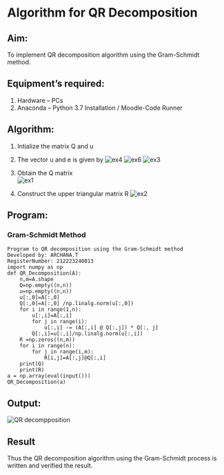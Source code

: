 # Algorithm for QR Decomposition
## Aim:
To implement QR decomposition algorithm using the Gram-Schmidt method.
## Equipment’s required:
1.	Hardware – PCs
2.	Anaconda – Python 3.7 Installation / Moodle-Code Runner
## Algorithm:
1.	Intialize the matrix Q and u
2.	The vector u and e is given by
    ![ex4](https://github.com/ARCHANAT1305/QRdecomposition/assets/145975189/485593ea-3e53-4387-8ee2-8ecf30a68679)
    ![ex6](https://github.com/ARCHANAT1305/QRdecomposition/assets/145975189/e302001a-444a-4a28-ae56-8e721064f238)
    ![ex3](https://github.com/ARCHANAT1305/QRdecomposition/assets/145975189/1db1a188-cc11-47ff-ab60-ab897fe58b12)

  

3.	Obtain the Q matrix   
   ![ex1](https://github.com/ARCHANAT1305/QRdecomposition/assets/145975189/336eea46-b088-4f9b-a1c0-702d42ceabf1)

4.	Construct the upper triangular matrix R
   ![ex2](https://github.com/ARCHANAT1305/QRdecomposition/assets/145975189/d4ba372f-58eb-4bae-ae6d-d0eea0561568)

## Program:
### Gram-Schmidt Method
```
Program to QR decomposition using the Gram-Schmidt method
Developed by: ARCHANA.T
RegisterNumber: 212223240013
import numpy as np
def QR_Decomposition(A):
    n,m=A.shape
    Q=np.empty((n,n))
    u=np.empty((n,n))
    u[:,0]=A[:,0]
    Q[:,0]=A[:,0] /np.linalg.norm(u[:,0])
    for i in range(1,n):
        u[:,i]=A[:,i]
        for j in range(i):
            u[:,i] -= (A[:,i] @ Q[:,j]) * Q[:, j]
        Q[:,i]=u[:,i]/np.linalg.norm(u[:,i]) 
    R =np.zeros((n,m))
    for i in range(n):
        for j in range(i,m):
            R[i,j]=A[:,j]@Q[:,i]
    print(Q)
    print(R)
a = np.array(eval(input()))
QR_Decomposition(a)
```
## Output:
![QR decompposition](https://github.com/ARCHANAT1305/QRdecomposition/assets/145975189/5fc8b42a-4a86-4a01-a8e5-b4291dfd6970)


## Result
Thus the QR decomposition algorithm using the Gram-Schmidt process is written and verified the result.



